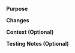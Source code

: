 <!-- 
Task: https:/some/url/{insert-URL}_
-->

**Purpose**

<!-- e.g. To make it easier to write PRs and to provide more details for the reviewer. -->
<!--
Example Questions:_
- What user story is being implemented or what problem is being solved?
- What value is this change providing?
- Why is this change being made or feature being added?
-->

**Changes**

<!--
e.g.
- Add an optional Jira task link above
- Add headings for different sections of this PR
- Add optional headings to provide more information

<!-- e.g. Add a pull request template for our `imply-cloud` so future pull requests will use this template. -->

<!--
Example Questions:
- How was the solution or feature implemented?
- What new classes, files, or modules were created or modified to implement the story?
-->

**Context (Optional)**

<!--
e.g. As requested from one our retrospectives, we want to have more descriptive PRs.
Having a good template would encourage us, I hope, to not leave an empty description.
One-liner descriptions would be okay I suppose...
-->

**Testing Notes (Optional)**

<!-- e.g. To run all the unit tests do `make unit` or to run this specific test, do `make ...` -->

<!--
e.g. To run a manual test do:
- Check whether someone has read this document
- Make sure they've understood all the components of this document
- Double make sure they've read everything up until this line
-->
